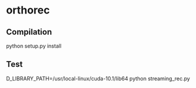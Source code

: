# orthorec

## Compilation 
python setup.py install

## Test
D_LIBRARY_PATH=/usr/local-linux/cuda-10.1/lib64 python streaming_rec.py 
